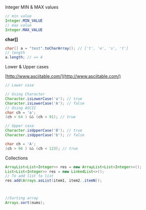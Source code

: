 Integer MIN & MAX values

```java
// min value
Integer.MIN_VALUE
// max value
Integer.MAX_VALUE
```

**char\[\]**

```java
char[] a = "test".toCharArray(); // ['t', 'e', 's', 't']
// length
a.length; // => 4
```

Lower & Upper cases

[http://www.asciitable.com/](http://www.asciitable.com/)

```java
// Lower case

// Using Character 
Character.isLowerCase('a'); // true
Character.isLowerCase('A'); // false
// Using ASCII
char ch = 'a';
(ch > 64 ) && (ch < 91); // true

// Upper case
Character.isUpperCase('B'); // true
Character.isUpperCase('b'); // false

char ch = 'A';
(ch > 96 ) && (ch < 123); // true
```

Collections

```java
ArrayList<List<Integer>> res = new ArrayList<List<Integer>>();
List<List<Integer>> res = new LinkedList<>();
// To add list to list
res.add(Arrays.asList(item1, item2..itemN));



//Sorting array
Arrays.sort(nums);
```



